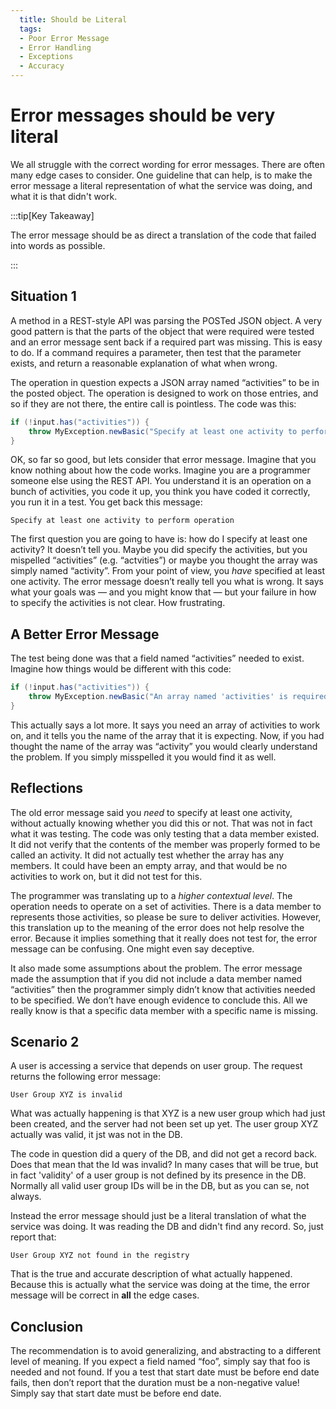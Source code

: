 ```yaml
---
  title: Should be Literal
  tags: 
  - Poor Error Message
  - Error Handling
  - Exceptions
  - Accuracy
---
```

#  Error messages should be very literal

We all struggle with the correct wording for error messages.  There are often many edge cases to consider.  One guideline that can help, is to make the error message a literal representation of what the service was doing, and what it is that didn't work.

:::tip[Key Takeaway]

The error message should be as direct a translation of the code that failed into words as possible.

:::

## Situation 1

A method in a REST-style API was parsing the POSTed JSON object. A very good pattern is that the parts of the object that were required were tested and an error message sent back if a required part was missing. This is easy to do. If a command requires a parameter, then test that the parameter exists, and return a reasonable explanation of what when wrong. 

The operation in question expects a JSON array named “activities” to be in the posted object. The operation is designed to work on those entries, and so if they are not there, the entire call is pointless. The code was this:

```java
if (!input.has("activities")) {
    throw MyException.newBasic("Specify at least one activity to perform operation");
}
```

OK, so far so good, but lets consider that error message. Imagine that you know nothing about how the code works. Imagine you are a programmer someone else using the REST API. You understand it is an operation on a bunch of activities, you code it up, you think you have coded it correctly, you run it in a test. You get back this message:

```
Specify at least one activity to perform operation
```

The first question you are going to have is: how do I specify at least one activity? It doesn’t tell you. Maybe you did specify the activities, but you mispelled “activities” (e.g. “actvities”) or maybe you thought the array was simply named “activity”. From your point of view, you _have_ specified at least one activity. The error message doesn’t really tell you what is wrong. It says what your goals was — and you might know that — but your failure in how to specify the activities is not clear. How frustrating.

## A Better Error Message

The test being done was that a field named “activities” needed to exist. Imagine how things would be different with this code:

```java
if (!input.has("activities")) {
    throw MyException.newBasic("An array named 'activities' is required");
}
```

This actually says a lot more. It says you need an array of activities to work on, and it tells you the name of the array that it is expecting. Now, if you had thought the name of the array was “activity” you would clearly understand the problem. If you simply misspelled it you would find it as well.

## Reflections

The old error message said you _need_ to specify at least one activity, without actually knowing whether you did this or not. That was not in fact what it was testing. The code was only testing that a data member existed. It did not verify that the contents of the member was properly formed to be called an activity. It did not actually test whether the array has any members. It could have been an empty array, and that would be no activities to work on, but it did not test for this. 

The programmer was translating up to a _higher contextual level_. The operation needs to operate on a set of activities. There is a data member to represents those activities, so please be sure to deliver activities. However, this translation up to the meaning of the error does not help resolve the error. Because it implies something that it really does not test for, the error message can be confusing. One might even say deceptive. 

It also made some assumptions about the problem. The error message made the assumption that if you did not include a data member named “activities” then the programmer simply didn’t know that activities needed to be specified. We don’t have enough evidence to conclude this. All we really know is that a specific data member with a specific name is missing.

## Scenario 2

A user is accessing a service that depends on user group.  The request returns the following error message:

```
User Group XYZ is invalid
```

What was actually happening is that XYZ is a new user group which had just been created, and the server had not been set up yet.  The user group XYZ actually was valid, it jst was not in the DB.

The code in question did a query of the DB, and did not get a record back.  Does that mean that the Id was invalid?  In many cases that will be true, but in fact 'validity' of a user group is not defined by its presence in the DB.  Normally all valid user group IDs will be in the DB, but as you can se, not always.

Instead the error message should just be a literal translation of what the service was doing.  It was reading the DB and didn't find any record.  So, just report that:

```
User Group XYZ not found in the registry
```

That is the true and accurate description of what actually happened.  Because this is actually what the service was doing at the time, the error message will be correct in **all** the edge cases.

## Conclusion

The recommendation is to avoid generalizing, and abstracting to a different level of meaning. If you expect a field named “foo”, simply say that foo is needed and not found. If you a test that start date must be before end date fails, then don’t report that the duration must be a non-negative value! Simply say that start date must be before end date. 
